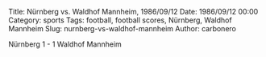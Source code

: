 Title: Nürnberg vs. Waldhof Mannheim, 1986/09/12
Date: 1986/09/12 00:00
Category: sports
Tags: football, football scores, Nürnberg, Waldhof Mannheim
Slug: nurnberg-vs-waldhof-mannheim
Author: carbonero


Nürnberg 1 - 1 Waldhof Mannheim

